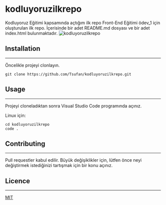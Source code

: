 # kodluyoruzilkrepo
Kodluyoruz Eğitimi kapsamında açtığım ilk repo
Front-End Eğitimi ödev_1 için oluşturulan ilk repo. İçerisinde bir adet README.md dosyası ve bir adet index.html bulunmaktadır.
![kodluyoruzilkrepo](https://user-images.githubusercontent.com/43966539/130567364-cfb83463-1129-4e43-8aed-be92d2217cd2.PNG)
## Installation
***
Öncelikle projeyi clonlayın.

```
git clone https://github.com/Tsufan/kodluyoruzilkrepo.git
```

## Usage
***
Projeyi cloneladıktan sonra Visual Studio Code programında açınız.

Linux için:
```
cd kodluyoruzilkrepo
code .
```
## Contributing
***
Pull requestler kabul edilir. Büyük değişiklikler için, lütfen önce neyi değiştirmek istediğinizi tartışmak için bir konu açınız.

## Licence
***
[MIT](https://choosealicense.com/licenses/mit/)
